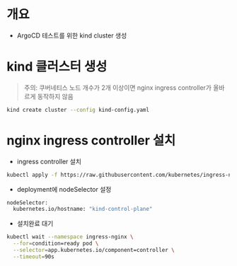 # 개요
* ArgoCD 테스트를 위한 kind cluster 생성

# kind 클러스터 생성

> 주의: 쿠버네티스 노드 개수가 2개 이상이면 nginx ingress controller가 올바르게 동작하지 않음

```sh
kind create cluster --config kind-config.yaml
```

# nginx ingress controller 설치
* ingress controller 설치

```sh
kubectl apply -f https://raw.githubusercontent.com/kubernetes/ingress-nginx/main/deploy/static/provider/kind/deploy.yaml
```

* deployment에 nodeSelector 설정

```sh
nodeSelector:
  kubernetes.io/hostname: "kind-control-plane"
```

* 설치완료 대기

```sh
kubectl wait --namespace ingress-nginx \
  --for=condition=ready pod \
  --selector=app.kubernetes.io/component=controller \
  --timeout=90s
```
